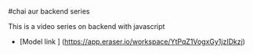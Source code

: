 #chai aur backend series

This is a video series on backend with javascript
- [Model link ] (https://app.eraser.io/workspace/YtPqZ1VogxGy1jzIDkzj)
